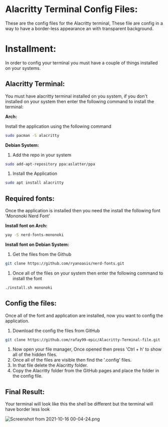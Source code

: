 # Alacritty Terminal Config Files:

These are the config files for the Alacritty terminal, These file are config in a way to have a border-less appearance an with transparent background.

# Installment:

In order to config your terminal you must have a couple of things installed on your systems.

## Alacritty Terminal:

You must have alacritty terminal installed on you system, if you don't installed on your system then enter the following command to install the terminal:

**Arch:**

Install the application using the following command

```bash
sudo pacman -S alacritty
```

**Debian System:**

1. Add the repo in your system

```bash
sudo add-apt-repository ppa:aslatter/ppa
```

1. Install the Application

```bash
sudo apt install alacritty
```

## Required fonts:

Once the application is installed then you need the install the following font 'Mononoki Nerd Font'

**Install font on Arch:**

```bash
yay -S nerd-fonts-mononoki
```

**Install font on Debian System:**

1. Get the files from the Github

```bash
git clone https://github.com/ryanoasis/nerd-fonts.git
```

1. Once all of the files on your system then enter the following command to install the font

```bash
./install.sh mononoki
```

## **Config the files:**

Once all of the font and application are installed, now you want to config the application.

1. Download the config the files from GitHub

```bash
git clone https://github.com/rafay99-epic/Alacritty-Terminal-file.git
```

1. Now open your file manager, Once opened then press 'Ctrl + h' to show all of the hidden files.
2. Once all of the files are visible then find the '.config' files.
3. In that file delete the Alacritty folder.
4. Copy the Alacritty folder from the GitHub pages and place the folder in the config file.

## Final Result:

Your terminal will look like this the shell be different but the terminal will have border less look

![Screenshot from 2021-10-16 00-04-24.png](https://s3-us-west-2.amazonaws.com/secure.notion-static.com/ebb1c86e-ac1c-414a-9db4-9017b5721d6d/Screenshot_from_2021-10-16_00-04-24.png)
